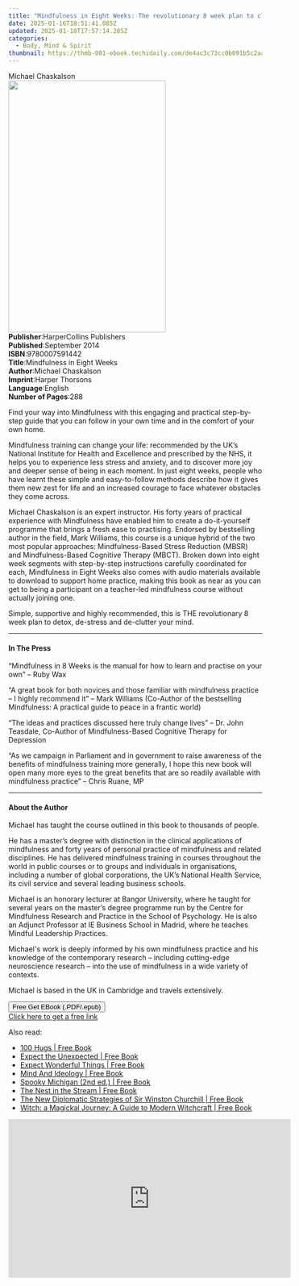 ```yaml
---
title: "Mindfulness in Eight Weeks: The revolutionary 8 week plan to clear your mind and calm your life | Free Book"
date: 2025-01-16T18:51:41.085Z
updated: 2025-01-18T17:57:14.285Z
categories:
  - Body, Mind & Spirit
thumbnail: https://thmb-001-ebook.techidaily.com/de4ac3c73cc0b091b5c2aafc57a42dd409160cee3b77e2446e00c053ef7cefc3.jpg
---
```

<main id="book-container">
  <div class="flex flex-col">
    <div class="book-brief flex-1 py-6 px-4 sm:p-6 md:py-10 md:px-8">
      <!-- brief-->
      <div class="book-brief-main">Michael Chaskalson</div>
    </div>
    <div
      class="book-meta-info flex-1 grid gap-4 col-start-1 col-end-3 row-start-1 sm:mb-6 sm:grid-cols-4 lg:gap-6 lg:col-start-2 lg:row-end-6 lg:row-span-6 lg:mb-0"
    >
      <div
        class="book-meta-info-left place-content-center mt-4 p-4 text-sm leading-6 col-start-2 col-span-2 dark:text-slate-400"
      >
        <img
          class="w-full h-500 object-cover rounded-lg sm:h-255 sm:col-span-2 lg:col-span-full"
          src="https://img-001-ebook.techidaily.com/2a9c204d6ded237f3e36ecdb4070959566ecc6afbc7533169e15a96e5e41e353.jpg"
          alt=""
          width="312"
          height="500"
        />
      </div>
      <div
        class="book-meta-info-right mt-2 col-start-1 row-start-2 col-span-3 self-center"
      >
        <!-- meta data  -->
        <div class="flex flex-col px-4 md:px-8">
          <div class="flex-1">
            <strong>Publisher</strong>:<span class="px-2"
              >HarperCollins Publishers</span
            >
          </div>
          <div class="flex-1">
            <strong>Published</strong>:<span class="px-2">September 2014</span>
          </div>
          <div class="flex-1">
            <strong>ISBN</strong>:<span class="px-2">9780007591442</span>
          </div>
          <div class="flex-1">
            <strong>Title</strong>:<span class="px-2"
              >Mindfulness in Eight Weeks</span
            >
          </div>
          <div class="flex-1">
            <strong>Author</strong>:<span class="px-2">Michael Chaskalson</span>
          </div>
          <div class="flex-1">
            <strong>Imprint</strong>:<span class="px-2">Harper Thorsons</span>
          </div>
          <div class="flex-1">
            <strong>Language</strong>:<span class="px-2">English</span>
          </div>
          <div class="flex-1">
            <strong>Number of Pages</strong>:<span class="px-2">288</span>
          </div>
        </div>
      </div>
    </div>
    <div class="book-description flex-1 py-6 px-4 sm:p-6 md:py-10 md:px-8">
      <div class="book-description-main">
        <div accordion-content="" id="description">
          <p>
            Find your way into Mindfulness with this engaging and practical
            step-by-step guide that you can follow in your own time and in the
            comfort of your own home.
          </p>
          <p>
            Mindfulness training can change your life: recommended by the UK’s
            National Institute for Health and Excellence and prescribed by the
            NHS, it helps you to experience less stress and anxiety, and to
            discover more joy and deeper sense of being in each moment. In just
            eight weeks, people who have learnt these simple and easy-to-follow
            methods describe how it gives them new zest for life and an
            increased courage to face whatever obstacles they come across.
          </p>
          <p>
            Michael Chaskalson is an expert instructor. His forty years of
            practical experience with Mindfulness have enabled him to create a
            do-it-yourself programme that brings a fresh ease to practising.
            Endorsed by bestselling author in the field, Mark Williams, this
            course is a unique hybrid of the two most popular approaches:
            Mindfulness-Based Stress Reduction (MBSR) and Mindfulness-Based
            Cognitive Therapy (MBCT). Broken down into eight week segments with
            step-by-step instructions carefully coordinated for each,
            Mindfulness in Eight Weeks also comes with audio materials available
            to download to support home practice, making this book as near as
            you can get to being a participant on a teacher-led mindfulness
            course without actually joining one.
          </p>
          <p>
            Simple, supportive and highly recommended, this is THE revolutionary
            8 week plan to detox, de-stress and de-clutter your mind.
          </p>
        </div>
        <div class="accordion-fader"></div>
      </div>
    </div>
    <div class="book-excerpts flex-1 py-6 px-4 sm:p-6 md:py-10 md:px-8">
      <!-- excerpts-->
      <div class="book-excerpts-main">
        <hr />
        <h4 class="placeholder placeholder-heading">
          <span>In The Press</span>
        </h4>
        <p></p>
        <p>
          “Mindfulness in 8 Weeks is the manual for how to learn and practise on
          your own” – Ruby Wax
        </p>
        <p>
          “A great book for both novices and those familiar with mindfulness
          practice – I highly recommend it” – Mark Williams (Co-Author of the
          bestselling Mindfulness: A practical guide to peace in a frantic
          world)
        </p>
        <p>
          “The ideas and practices discussed here truly change lives” – Dr. John
          Teasdale, Co-Author of Mindfulness-Based Cognitive Therapy for
          Depression
        </p>
        <p>
          “As we campaign in Parliament and in government to raise awareness of
          the benefits of mindfulness training more generally, I hope this new
          book will open many more eyes to the great benefits that are so
          readily available with mindfulness practice” – Chris Ruane, MP
        </p>
        <p></p>
      </div>
    </div>
    <div class="book-about-author flex-1 py-6 px-4 sm:p-6 md:py-10 md:px-8">
      <!-- about author-->
      <div class="book-main-author-main">
        <hr />
        <h4 class="placeholder placeholder-heading">
          <span>About the Author</span>
        </h4>
        <p></p>
        <p>
          Michael has taught the course outlined in this book to thousands of
          people.
        </p>
        <p>
          He has a master’s degree with distinction in the clinical applications
          of mindfulness and forty years of personal practice of mindfulness and
          related disciplines. He has delivered mindfulness training in courses
          throughout the world in public courses or to groups and individuals in
          organisations, including a number of global corporations, the UK’s
          National Health Service, its civil service and several leading
          business schools.
        </p>
        <p>
          Michael is an honorary lecturer at Bangor University, where he taught
          for several years on the master’s degree programme run by the Centre
          for Mindfulness Research and Practice in the School of Psychology. He
          is also an Adjunct Professor at IE Business School in Madrid, where he
          teaches Mindful Leadership Practices.
        </p>
        <p>
          Michael's work is deeply informed by his own mindfulness practice and
          his knowledge of the contemporary research – including cutting-edge
          neuroscience research – into the use of mindfulness in a wide variety
          of contexts.
        </p>
        <p>Michael is based in the UK in Cambridge and travels extensively.</p>
        <p></p>
      </div>
    </div>
    <div class="book-free-get flex-1 py-6 px-4 sm:p-6 md:py-10 md:px-8">
      <button
        id="btn-free-get"
        class="bg-blue-500 hover:bg-blue-700 text-white font-bold py-2 px-4 rounded"
      >
        Free Get EBook (.PDF/.epub)
      </button>
      <div id="countdown-display" class="px-2 text-lg mt-2"></div>
      <a
        id="free-link"
        class="hidden bg-blue-500 hover:bg-blue-700 text-white font-bold py-2 px-4 rounded"
        href="https://www.ebooks.com/en-us/book/2213328/mindfulness-in-eight-weeks-the-revolutionary-8-week-plan-to-clear-your-mind-and-calm-your-life/michael-chaskalson/"
        target="_blank"
        >Click here to get a free link</a
      >
    </div>
    <script>
      let countdownTime = 0;
      let countdownInterval = null;
      document
        .getElementById('btn-free-get')
        .addEventListener('click', startCountdown);
      function startCountdown() {
        countdownTime = new Date().getTime() + 60000 * 3;
        countdownInterval = setInterval(updateCountdown, 1000);
        document.getElementById('btn-free-get').disabled = true;
        document
          .getElementById('btn-free-get')
          .classList.add('bg-gray-500', 'cursor-not-allowed');
      }
      function updateCountdown() {
        let currentTime = new Date().getTime();
        let timeLeft = countdownTime - currentTime;
        let secondsLeft = Math.floor(timeLeft / 1000);
        document.getElementById('countdown-display').innerHTML =
          `Remaining time: ${secondsLeft} seconds.`;
        if (secondsLeft <= 0) {
          clearInterval(countdownInterval);
          document.getElementById('btn-free-get').classList.add('hidden');
          document.getElementById('free-link').classList.remove('hidden');
          document.getElementById('countdown-display').innerHTML = '';
        }
      }
    </script>
  </div>
</main>

<ins class="adsbygoogle"
      style="display:block"
      data-ad-client="ca-pub-7571918770474297"
      data-ad-slot="8358498916"
      data-ad-format="auto"
      data-full-width-responsive="true"></ins>
    

<span class="atpl-alsoreadstyle">Also read:</span>
<div><ul>
<li><a href="https://novels-ebooks.techidaily.com/95777856-9781449446338-100-hugs/"><u>100 Hugs | Free Book</u></a></li>
<li><a href="https://novels-ebooks.techidaily.com/95774504-9781608684960-expect-the-unexpected/"><u>Expect the Unexpected | Free Book</u></a></li>
<li><a href="https://novels-ebooks.techidaily.com/95774475-9781449485535-expect-wonderful-things/"><u>Expect Wonderful Things | Free Book</u></a></li>
<li><a href="https://novels-ebooks.techidaily.com/95776658-9788121252263-mind-and-ideology/"><u>Mind And Ideology | Free Book</u></a></li>
<li><a href="https://novels-ebooks.techidaily.com/95777808-9781493027996-spooky-michigan-2nd-ed/"><u>Spooky Michigan (2nd ed.) | Free Book</u></a></li>
<li><a href="https://novels-ebooks.techidaily.com/95775814-9781946764010-the-nest-in-the-stream/"><u>The Nest in the Stream | Free Book</u></a></li>
<li><a href="https://novels-ebooks.techidaily.com/95774685-9781937673857-the-new-diplomatic-strategies-of-sir-winston-churchill/"><u>The New Diplomatic Strategies of Sir Winston Churchill | Free Book</u></a></li>
<li><a href="https://novels-ebooks.techidaily.com/95778262-9780008268190-witch-a-magickal-journey-a-guide-to-modern-witchcraft/"><u>Witch: a Magickal Journey: A Guide to Modern Witchcraft | Free Book</u></a></li>
</ul></div>

<!-- affiliate ads begin -->
<iframe width="560" height="315" src="https://www.youtube.com/embed/sXLLPY11of0?si=-3YNnpnO0wbc0K_-" title="YouTube video player" frameborder="0" allow="accelerometer; autoplay; clipboard-write; encrypted-media; gyroscope; picture-in-picture; web-share" referrerpolicy="strict-origin-when-cross-origin" allowfullscreen></iframe>
<!-- affiliate ads end -->

